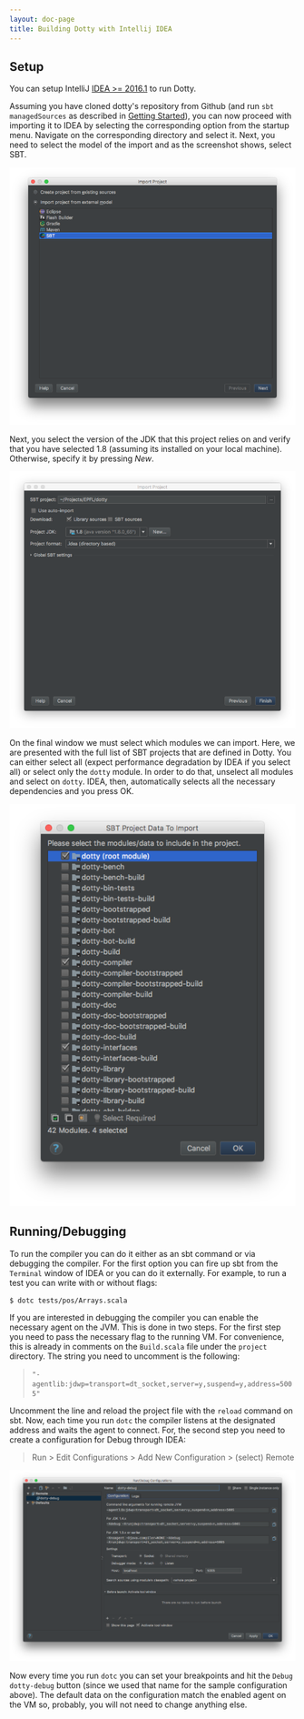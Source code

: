 ```yaml
---
layout: doc-page
title: Building Dotty with Intellij IDEA
---
```


Setup
-----

You can setup IntelliJ [IDEA >= 2016.1](https://www.jetbrains.com/idea/nextversion) to run Dotty.

Assuming you have cloned dotty's repository from Github (and run `sbt managedSources` as described in [Getting Started](getting-started.md)),
you can now proceed with importing it to IDEA by selecting the
corresponding option from the startup menu. Navigate on the corresponding directory and select it. Next, you need
to select the model of the import and as the screenshot shows, select SBT.

![](../../images/idea/idea-import.png "Import Dotty in IDEA")

Next, you select the version of the JDK that this project relies on and verify that you have selected 1.8 (assuming
its installed on your local machine). Otherwise, specify it by pressing *New*.

![](../../images/idea/idea-sdk.png "Select the JDK")

On the final window we must select which modules we can import. Here, we are presented with the full list of SBT projects
that are defined in Dotty. You can either select all (expect performance degradation by IDEA if you select all) or
select only the `dotty` module. In order to do that, unselect all modules and select on `dotty`. IDEA, then, automatically
selects all the necessary dependencies and you press OK.

![](../../images/idea/idea-sbt.png "Select modules to import")

Running/Debugging
-------

To run the compiler you can do it either as an sbt command or via debugging the compiler.
For the first option you can fire up sbt from the `Terminal` window of IDEA or you can do it externally.
For example, to run a test you can write with or without flags:

```shell
$ dotc tests/pos/Arrays.scala
```

If you are interested in debugging the compiler you can enable the necessary agent on the JVM.
This is done in two steps. For the first step you need to pass the 
necessary flag to the running VM. For convenience, this is already in comments on the `Build.scala` file under the
`project` directory. The string you need to uncomment is the following:

> `"-agentlib:jdwp=transport=dt_socket,server=y,suspend=y,address=5005"`

Uncomment the line and reload the project file with the `reload` command on sbt. 
Now, each time you run `dotc` the compiler listens at the designated address and waits the agent to connect.
For, the second step you need to create a configuration for Debug through IDEA: 

> Run > Edit Configurations > Add New Configuration > (select) Remote

![](../../images/idea/idea-debug.png "Create a Debug Configuration")

Now every time you run `dotc` you can set your breakpoints and hit the `Debug dotty-debug` button (since we used that name for 
 the sample configuration above). The default data on the configuration match the enabled agent on the VM so, probably,
 you will not need to change anything else.
 
